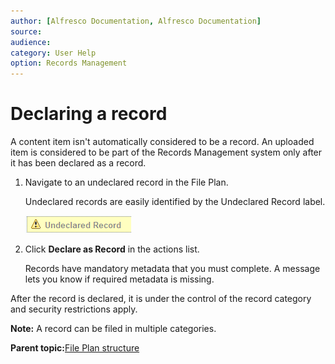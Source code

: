 ```yaml
---
author: [Alfresco Documentation, Alfresco Documentation]
source: 
audience: 
category: User Help
option: Records Management
---
```


# Declaring a record

A content item isn't automatically considered to be a record. An uploaded item is considered to be part of the Records Management system only after it has been declared as a record.

1.  Navigate to an undeclared record in the File Plan.

    Undeclared records are easily identified by the Undeclared Record label.

    ![](../images/rm-declare-record.png)

2.  Click **Declare as Record** in the actions list.

    Records have mandatory metadata that you must complete. A message lets you know if required metadata is missing.


After the record is declared, it is under the control of the record category and security restrictions apply.

**Note:** A record can be filed in multiple categories.

**Parent topic:**[File Plan structure](../concepts/rm-fileplanstruct-create.md)

